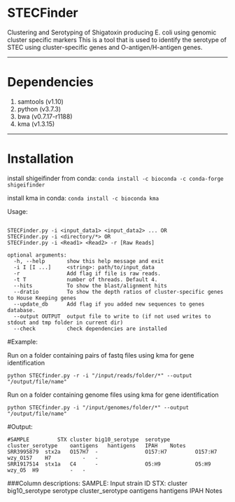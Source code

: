 # STECFinder
Clustering and Serotyping of Shigatoxin producing E. coli using genomic cluster specific markers
This is a tool that is used to identify the serotype of STEC using cluster-specific genes and O-antigen/H-antigen genes.

---
# Dependencies
1. samtools (v1.10)
2. python (v3.7.3)
3. bwa (v0.7.17-r1188)
4. kma  (v1.3.15)
---
# Installation 

install shigeifinder from conda: 
`conda install -c bioconda -c conda-forge shigeifinder`

install kma in conda: 
`conda install -c bioconda kma`

Usage:
```commandline
 
STECFinder.py -i <input_data1> <input_data2> ... OR
STECFinder.py -i <directory/*> OR 
STECFinder.py -i <Read1> <Read2> -r [Raw Reads]

optional arguments:
  -h, --help       show this help message and exit
  -i I [I ...]     <string>: path/to/input_data
  -r               Add flag if file is raw reads.
  -t T             number of threads. Default 4.
  --hits           To show the blast/alignment hits
  --dratio         To show the depth ratios of cluster-specific genes to House Keeping genes
  --update_db      Add flag if you added new sequences to genes database.
  --output OUTPUT  output file to write to (if not used writes to stdout and tmp folder in current dir)
  --check          check dependencies are installed
```

#Example:

Run on a folder containing pairs of fastq files using kma for gene identification

```commandline
python STECfinder.py -r -i "/input/reads/folder/*" --output "/output/file/name"
```
Run on a folder containing genome files using kma for gene identification
```commandline
python STECfinder.py -i "/input/genomes/folder/*" --output "/output/file/name"
```

#Output:
````
#SAMPLE	        STX	cluster	big10_serotype	serotype	cluster_serotype    oantigens	hantigens	IPAH	Notes
SRR3995879	stx2a	O157H7  -               O157:H7	        O157:H7	            wzy_O157	H7	        -	-
SRR1917514	stx1a	C4      -               O5:H9	        O5:H9	            wzy_O5	H9	        -	-
````
###Column descriptions:
SAMPLE: Input strain ID 
STX:
cluster
big10_serotype
serotype
cluster_serotype
oantigens
hantigens
IPAH
Notes